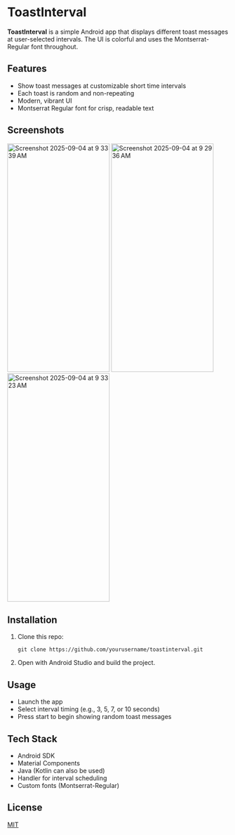 # ToastInterval

**ToastInterval** is a simple Android app that displays different toast messages at user-selected intervals. The UI is colorful and uses the Montserrat-Regular font throughout.

## Features

- Show toast messages at customizable short time intervals
- Each toast is random and non-repeating
- Modern, vibrant UI
- Montserrat Regular font for crisp, readable text

## Screenshots
<img width="233" height="520" alt="Screenshot 2025-09-04 at 9 33 39 AM" src="https://github.com/user-attachments/assets/ec5cbd90-2e73-426d-ab34-9418ec5ef5d7" /> <img width="233" height="520" alt="Screenshot 2025-09-04 at 9 29 36 AM" src="https://github.com/user-attachments/assets/33fad50e-c7c9-4571-956e-505cbdfd9712" /> <img width="233" height="520" alt="Screenshot 2025-09-04 at 9 33 23 AM" src="https://github.com/user-attachments/assets/2f1259fa-3af9-4561-972f-b8fb29787e3b" />






## Installation

1. Clone this repo:
    ```
    git clone https://github.com/yourusername/toastinterval.git
    ```
2. Open with Android Studio and build the project.

## Usage

- Launch the app
- Select interval timing (e.g., 3, 5, 7, or 10 seconds)
- Press start to begin showing random toast messages

## Tech Stack

- Android SDK
- Material Components
- Java (Kotlin can also be used)
- Handler for interval scheduling
- Custom fonts (Montserrat-Regular)

## License

[MIT](LICENSE)

